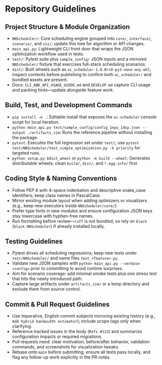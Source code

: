 # Repository Guidelines

## Project Structure & Module Organization
- `NNScheduler/`: Core scheduling engine grouped into `core/`, `interface/`, `scenario/`, and `viz/`; update this tree for algorithm or API changes.
- `main_api.py`: Lightweight CLI front door that wraps the JSON optimization workflow used in tests.
- `test/`: Pytest suite plus `sample_config/` JSON inputs and a mirrored `NNScheduler/` fixture that exercises full-stack scheduling scenarios.
- `dist/`: Built wheels such as `ai_scheduler-1.0.0rc0-py3-none-any.whl`; inspect contents before publishing to confirm both `ai_scheduler/` and bundled assets are present.
- Docs: `CLI_AND_API_USAGE_GUIDE.md` and `DEVELOP.md` capture CLI usage and packing hints—update alongside feature work.

## Build, Test, and Development Commands
- `pip install -e .`: Editable install that exposes the `ai-scheduler` console script for local iteration.
- `python main_api.py test/sample_config/config_1npu_1dsp.json --output ./artifacts_sim`: Runs the reference pipeline without installing the package.
- `pytest`: Executes the full regression set under `test/`; use `pytest test/NNScheduler/test_simple_optimization.py -k priority` for targeted runs.
- `python setup.py bdist_wheel` or `python -m build --wheel`: Generates distributable wheels; clean `build/`, `dist/`, and `*.egg-info/` first.

## Coding Style & Naming Conventions
- Follow PEP 8 with 4-space indentation and descriptive snake_case identifiers; keep class names in PascalCase.
- Mirror existing module layout when adding optimizers or visualizers (e.g., keep new executors inside `NNScheduler/core/`).
- Prefer type hints in new modules and ensure configuration JSON keys stay lowercase with hyphen-free names.
- Run formatting before review—`ruff` is not bundled, so rely on `black` (`black NNScheduler`) if already installed locally.

## Testing Guidelines
- Pytest drives all scheduling regressions; keep new tests under `test/NNScheduler/` and name files `test_<feature>.py`.
- Validate new JSON samples with `python main_api.py --verbose <config>` prior to committing to avoid runtime surprises.
- Aim for scenario coverage: add minimal smoke tests plus one stress test that hits the newly introduced path.
- Capture large artifacts under `artifacts_sim/` or a temp directory and exclude them from source control.

## Commit & Pull Request Guidelines
- Use imperative, English commit subjects mirroring existing history (e.g., `Add hybrid bandwidth estimator`); include scope tags only when clarifying.
- Reference tracked issues in the body (`Refs #123`) and summarize configuration impacts or required migrations.
- Pull requests need: clear motivation, before/after behavior, validation commands, and screenshots for visualization tweaks.
- Rebase onto `main` before submitting, ensure all tests pass locally, and flag any follow-up work explicitly in the PR notes.
